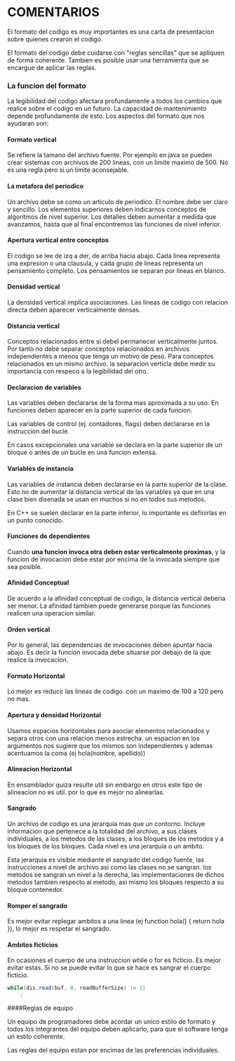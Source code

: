 # COMENTARIOS

El formato del codigo es muy importantes es una carta de presentacion sobre quienes crearon el codigo.

El formato del codigo debe cuidarse con "reglas sencillas" que se apliquen de forma coherente. Tambien es posible usar una herramienta que se encargue de aplicar las reglas.

### La funcion del formato

La legibilidad del codigo afectara profundamente a todos los cambios que realice sobre el codigo en un futuro. La capacidad de mantenimiento depende profundamente de esto. Los aspectos del formato que nos ayudaran son:

#### Formato vertical

Se refiere la tamano del archivo fuente. Por ejemplo en java se pueden crear sistemas con archivos de 200 lineas, con un limite maximo de 500. No es una regla pero si un limite aconsejable.

#### La metafora del periodico

Un archivo debe se como un articulo de periodico. El nombre debe ser claro y sencillo. Los elementos superiores deben indicarnos conceptos de algoritmos de nivel superior. Los detalles deben aumentar a medida que avanzamos, hasta que al
final encontremos las funciones de nivel  inferior.

#### Apertura vertical entre conceptos

El codigo se lee de izq a der, de arriba hacia abajo. Cada linea representa una expresion o una clausula, y cada grupo de lineas representa un pensamiento completo. Los pensamientos se separan por lineas en blanco.

#### Densidad vertical 

La densidad vertical implica asociaciones. Las lineas de codigo con relacion directa deben aparecer verticalmente densas.

#### Distancia vertical

Conceptos relacionados entre si debel permanecer verticalmente juntos. Por tanto no debe separar conceptos relacionados en archivos independientes a menos que tenga un motivo de peso. Para conceptos relacionados en un mismo archivo. la separacion verticla debe medir su importancia con respeco a la legibilidad del otro.

#### Declaracion de variables 

Las variables deben declararse de la forma mas aproximada a su uso. En funciones deben aparecer en la parte superior de cada funcion.

Las variables de control (ej. contadores, flags) deben declararse en la instruccion del bucle.

En casos excepcionales una variable se declara en la parte superior de un bloque o antes de un bucle en una funcion extensa.

#### Variables de instancia 

Las variables de instancia deben declararse en la parte superior de la clase. Esto no de aumentar la distancia vertical de las variables ya que en una clase  bien disenada se usan en muchos si no en todos sus metodos.

En C++ se suelen declarar en la parte inferior, lo importante es definirlas en un punto conocido.

#### Funciones de dependientes

Cuando **una funcion invoca otra deben estar verticalmente proximas**, y la funcion de invocacion debe estar por encima de la invocada siempre que sea posible.

#### Afinidad Conceptual 

De acuerdo a la afinidad conceptual de codigo, la distancia vertical deberia ser menor. La afinidad  tambien puede generarse  porque las funciones realicen una operacion similar.

#### Orden vertical

Por lo general, las dependencias de invocaciones deben apuntar hacia abajo. Es decir la funcion invocada debe situarse por debajo de la que realice la invocacion. 

#### Formato Horizontal

Lo mejor es reducir las lineas de codigo. con un maximo de 100 a 120 pero no mas.

#### Apertura y densidad Horizontal

Usamos espacios horizontales para asociar elementos relacionados y separa otros con una relacion menos estrecha. un espacion en los argumentos nos sugiere que los mismos son independientes y ademas acentuamos la coma (ej hola(nombre, apellido))

#### Alineacion Horizontal

En ensamblador quiza resulte util sin embargo en otros este tipo de alineacion no es util. por lo que es mejor no alinearlas.

#### Sangrado

Un archivo de codigo es una jerarquia mas que un contorno. Incluye informacion que pertenece a la totalidad del archivo, a sus clases individuales, a los metodos de las clases, a los bloques de los metodos y a los bloques de los bloques. Cada nivel es una jerarquia o un ambito.

Esta jerarquia es visible mediante el sangrado del codigo fuente, las instrucciones a nivel de archivo asi como las clases no se sangran. los metodos se sangran un nivel a la derecha, las implementaciones de dichos metodos tambien respecto al metodo, asi mismo los bloques respecto a su bloque contenedor.

#### Romper el sangrado

Es mejor evitar replegar ambitos a una linea (ej function hola() { return hola }), lo mejor es respetar el sangrado.

#### Ambitos ficticios

En ocasiones el cuerpo de una instruccion while o for es ficticio. Es mejor evitar estas. Si no se puede evitar lo que se hace es sangrar el cuerpo ficticio.
```java
while(dis.read(buf, 0, readBufferSize) != 1)
	;
```

####Reglas de equipo

Un equipo de programadores debe acordar un unico estilo de formato y todos los integrantes del equipo deben aplicarlo, para que el software tenga un estilo coherente.

Las reglas del equipo estan por encimas de las preferencias individuales.













































































